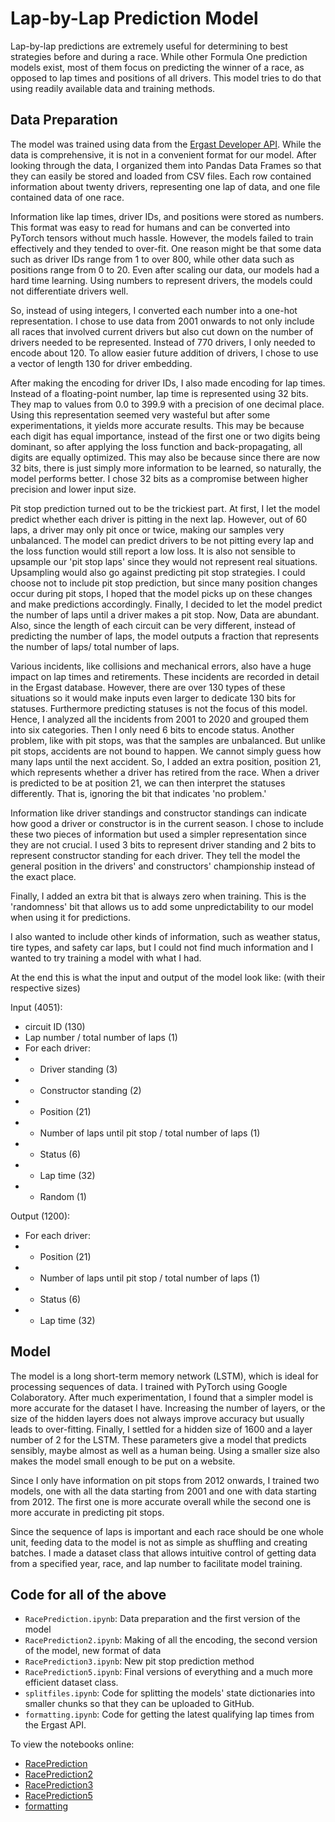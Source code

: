 # Lap-by-Lap Prediction Model

Lap-by-lap predictions are extremely useful for determining to best strategies before and during a race. While other Formula One prediction models exist, most of them focus on predicting the winner of a race, as opposed to lap times and positions of all drivers. This model tries to do that using readily available data and training methods.

## Data Preparation

The model was trained using data from the [Ergast Developer API](http://ergast.com/mrd/). While the data is comprehensive, it is not in a convenient format for our model. After looking through the data, I organized them into Pandas Data Frames so that they can easily be stored and loaded from CSV files. Each row contained information about twenty drivers, representing one lap of data, and one file contained data of one race.

Information like lap times, driver IDs, and positions were stored as numbers. This format was easy to read for humans and can be converted into PyTorch tensors without much hassle. However, the models failed to train effectively and they tended to over-fit. One reason might be that some data such as driver IDs range from 1 to over 800, while other data such as positions range from 0 to 20. Even after scaling our data, our models had a hard time learning. Using numbers to represent drivers, the models could not differentiate drivers well.

So, instead of using integers, I converted each number into a one-hot representation. I chose to use data from 2001 onwards to not only include all races that involved current drivers but also cut down on the number of drivers needed to be represented. Instead of 770 drivers, I only needed to encode about 120. To allow easier future addition of drivers, I chose to use a vector of length 130 for driver embedding.

After making the encoding for driver IDs, I also made encoding for lap times. Instead of a floating-point number, lap time is represented using 32 bits. They map to values from 0.0 to 399.9 with a precision of one decimal place. Using this representation seemed very wasteful but after some experimentations, it yields more accurate results. This may be because each digit has equal importance, instead of the first one or two digits being dominant, so after applying the loss function and back-propagating, all digits are equally optimized. This may also be because since there are now 32 bits, there is just simply more information to be learned, so naturally, the model performs better. I chose 32 bits as a compromise between higher precision and lower input size.

Pit stop prediction turned out to be the trickiest part. At first, I let the model predict whether each driver is pitting in the next lap. However, out of 60 laps, a driver may only pit once or twice, making our samples very unbalanced. The model can predict drivers to be not pitting every lap and the loss function would still report a low loss. It is also not sensible to upsample our 'pit stop laps' since they would not represent real situations. Upsampling would also go against predicting pit stop strategies. I could choose not to include pit stop prediction, but since many position changes occur during pit stops, I hoped that the model picks up on these changes and make predictions accordingly. Finally, I decided to let the model predict the number of laps until a driver makes a pit stop. Now, Data are abundant. Also, since the length of each circuit can be very different, instead of predicting the number of laps, the model outputs a fraction that represents the number of laps/ total number of laps.

Various incidents, like collisions and mechanical errors, also have a huge impact on lap times and retirements. These incidents are recorded in detail in the Ergast database. However, there are over 130 types of these situations so it would make inputs even larger to dedicate 130 bits for statuses. Furthermore predicting statuses is not the focus of this model. Hence, I analyzed all the incidents from 2001 to 2020 and grouped them into six categories. Then I only need 6 bits to encode status. Another problem, like with pit stops, was that the samples are unbalanced. But unlike pit stops, accidents are not bound to happen. We cannot simply guess how many laps until the next accident. So, I added an extra position, position 21, which represents whether a driver has retired from the race. When a driver is predicted to be at position 21, we can then interpret the statuses differently. That is, ignoring the bit that indicates 'no problem.'

Information like driver standings and constructor standings can indicate how good a driver or constructor is in the current season. I chose to include these two pieces of information but used a simpler representation since they are not crucial. I used 3 bits to represent driver standing and 2 bits to represent constructor standing for each driver. They tell the model the general position in the drivers' and constructors' championship instead of the exact place.

Finally, I added an extra bit that is always zero when training. This is the 'randomness' bit that allows us to add some unpredictability to our model when using it for predictions.

I also wanted to include other kinds of information, such as weather status, tire types, and safety car laps, but I could not find much information and I wanted to try training a model with what I had.

At the end this is what the input and output of the model look like: (with their respective sizes)

Input (4051):
- circuit ID (130)
- Lap number / total number of laps (1)
- For each driver:
- - Driver standing (3)
- - Constructor standing (2)
- - Position (21)
- - Number of laps until pit stop / total number of laps (1)
- - Status (6)
- - Lap time (32)
- - Random (1)

Output (1200):
- For each driver:
- - Position (21)
- - Number of laps until pit stop / total number of laps (1)
- - Status (6)
- - Lap time (32)


## Model

The model is a long short-term memory network (LSTM), which is ideal for processing sequences of data. I trained with PyTorch using Google Colaboratory. After much experimentation, I found that a simpler model is more accurate for the dataset I have. Increasing the number of layers, or the size of the hidden layers does not always improve accuracy but usually leads to over-fitting. Finally, I settled for a hidden size of 1600 and a layer number of 2 for the LSTM. These parameters give a model that predicts sensibly, maybe almost as well as a human being. Using a smaller size also makes the model small enough to be put on a website.

Since I only have information on pit stops from 2012 onwards, I trained two models, one with all the data starting from 2001 and one with data starting from 2012. The first one is more accurate overall while the second one is more accurate in predicting pit stops.

Since the sequence of laps is important and each race should be one whole unit, feeding data to the model is not as simple as shuffling and creating batches. I made a dataset class that allows intuitive control of getting data from a specified year, race, and lap number to facilitate model training.

## Code for all of the above

- `RacePrediction.ipynb`: Data preparation and the first version of the model
- `RacePrediction2.ipynb`: Making of all the encoding, the second version of the model, new format of data
- `RacePrediction3.ipynb`: New pit stop prediction method
- `RacePrediction5.ipynb`: Final versions of everything and a much more efficient dataset class.
- `splitfiles.ipynb`: Code for splitting the models' state dictionaries into smaller chunks so that they can be uploaded to GitHub.
- `formatting.ipynb`: Code for getting the latest qualifying lap times from the Ergast API.

To view the notebooks online:
- [RacePrediction](https://colab.research.google.com/drive/1hl3SCef_1z_JthlxZQ9kH5coZwkFoVsd?usp=sharing)
- [RacePrediction2](https://colab.research.google.com/drive/1ZGqolGigHaxgB-iYLTJwgOE3DZ5RN9xy?usp=sharing)
- [RacePrediction3](https://colab.research.google.com/drive/16xzjllKOPqA1TPBvvV7goyfaQ6OVsejI?usp=sharing)
- [RacePrediction5](https://colab.research.google.com/drive/1CkJh1JWBi9KB-9PkKNEA9XSy-jgHfo63?usp=sharing)
- [formatting](https://colab.research.google.com/drive/16ASupTWkqUASTbmqwceK4tTdl0rMLDea?usp=sharing)
